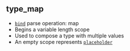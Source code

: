 ## type_map

- [`bind`](bind.md) parse operation: map
- Begins a variable length scope
- Used to compose a type with multiple values
- An empty scope represents [`placeholder`](placeholder.md)